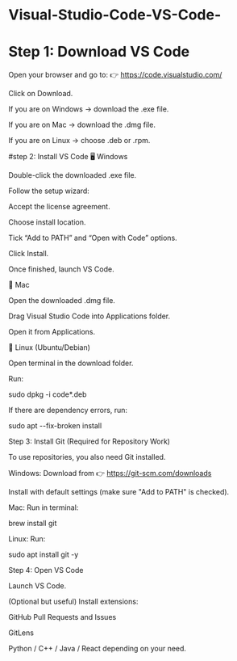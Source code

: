 # Visual-Studio-Code-VS-Code-
 # Step 1: Download VS Code

Open your browser and go to:
👉 https://code.visualstudio.com/

Click on Download.

If you are on Windows → download the .exe file.

If you are on Mac → download the .dmg file.

If you are on Linux → choose .deb or .rpm.



#step 2: Install VS Code
🖥 Windows

Double-click the downloaded .exe file.

Follow the setup wizard:

Accept the license agreement.

Choose install location.

Tick “Add to PATH” and “Open with Code” options.

Click Install.

Once finished, launch VS Code.

🍎 Mac

Open the downloaded .dmg file.

Drag Visual Studio Code into Applications folder.

Open it from Applications.

🐧 Linux (Ubuntu/Debian)

Open terminal in the download folder.

Run:

sudo dpkg -i code*.deb


If there are dependency errors, run:

sudo apt --fix-broken install




Step 3: Install Git (Required for Repository Work)

To use repositories, you also need Git installed.

Windows:
Download from 👉 https://git-scm.com/downloads

Install with default settings (make sure "Add to PATH" is checked).

Mac:
Run in terminal:

brew install git


Linux:
Run:

sudo apt install git -y

Step 4: Open VS Code

Launch VS Code.

(Optional but useful) Install extensions:

GitHub Pull Requests and Issues

GitLens

Python / C++ / Java / React depending on your need.
